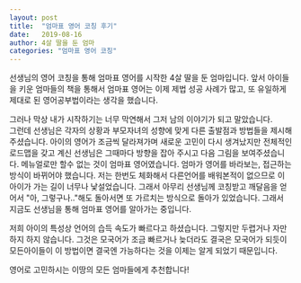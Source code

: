 ```yaml
---
layout: post
title:  "엄마표 영어 코칭 후기"
date:   2019-08-16
author: 4살 딸을 둔 엄마
categories: "엄마표 영어 코칭"
---
```


선생님의 영어 코칭을 통해 엄마표 영어를 시작한 4살 딸을 둔 엄마입니다.
앞서 아이들을 키운 엄마들의 책을 통해서 엄마표 영어는 이제 제법 성공 사례가 많고, 
또 유일하게 제대로 된 영어공부법이라는 생각을 했습니다.

그러나 막상 내가 시작하기는 너무 막연해서 그저 남의 이야기가 되고 말았습니다.     
그런데 선생님은 각자의 상황과 부모자녀의 성향에 맞게 다른 출발점과 방법들을 제시해주셨습니다.
아이의 영어가 조금씩 달라져가며 새로운 고민이 다시 생겨났지만 전체적인 로드맵을 갖고 계신 선생님은 그때마다 방향을 잡아 주시고 다음 그림을 보여주셨습니다.
메뉴얼로만 할수 없는 것이 엄마표 영어였습니다.
엄마가 영어를 바라보는, 접근하는 방식이 바뀌어야 했습니다. 저는 한번도 체화해서 다른언어를 배워본적이 없으므로 이 아이가 가는 길이 너무나 낯설었습니다.
그래서 아무리 선생님께 코칭받고 깨달음을 얻어서 "아, 그렇구나.."해도 돌아서면 또 가르치는 방식으로 돌아가 있었습니다. 
그래서 지금도 선생님을 통해 엄마표 영어를 알아가는 중입니다.

저희 아이의 특성상 언어의 습득 속도가 빠르다고 하셨습니다.
그렇지만 두렵거나 자만하지 하지 않습니다.
그것은 모국어가 조금 빠르거나 늦더라도 결국은 모국어가 되듯이 
모든아이들이 이 방법이면 결국엔 가능하다는 것을 이제는 알게 되었기 때문입니다.

영어로 고민하시는 이땅의 모든 엄마들에게 추천합니다!
